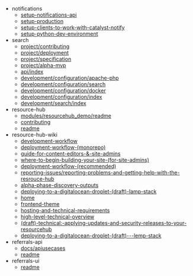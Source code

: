 - notifications
  - [setup-notifications-api](notifications/setup-notifications-api)
  - [setup-production](notifications/setup-production)
  - [setup-clients-to-work-with-catalyst-notify](notifications/setup-clients-to-work-with-catalyst-notify)
  - [setup-python-dev-environment](notifications/setup-python-dev-environment)
- search
  - [project/contributing](search/project/contributing)
  - [project/deployment](search/project/deployment)
  - [project/specification](search/project/specification)
  - [project/alpha-mvp](search/project/alpha-mvp)
  - [api/index](search/api/index)
  - [development/configuration/apache-php](search/development/configuration/apache-php)
  - [development/configuration/search](search/development/configuration/search)
  - [development/configuration/docker](search/development/configuration/docker)
  - [development/configuration/index](search/development/configuration/index)
  - [development/search/index](search/development/search/index)
- resource-hub
  - [modules/resourcehub_demo/readme](resource-hub/modules/resourcehub_demo/readme)
  - [contributing](resource-hub/contributing)
  - [readme](resource-hub/readme)
- resource-hub-wiki
  - [development-workflow](resource-hub-wiki/development-workflow)
  - [deployment-workflow-(monorepo)](resource-hub-wiki/deployment-workflow-(monorepo))
  - [guide-for-content-editors-&-site-admins](resource-hub-wiki/guide-for-content-editors-&-site-admins)
  - [where-to-begin-building-your-site-(for-site-admins)](resource-hub-wiki/where-to-begin-building-your-site-(for-site-admins))
  - [deployment-workflow-(recommended)](resource-hub-wiki/deployment-workflow-(recommended))
  - [reporting-issues/reporting-problems-and-getting-help-with-the-resrouce-hub](resource-hub-wiki/reporting-issues/reporting-problems-and-getting-help-with-the-resrouce-hub)
  - [alpha-phase-discovery-outputs](resource-hub-wiki/alpha-phase-discovery-outputs)
  - [deploying-to-a-digitalocean-droplet-(draft)-lamp-stack](resource-hub-wiki/deploying-to-a-digitalocean-droplet-(draft)-lamp-stack)
  - [home](resource-hub-wiki/home)
  - [frontend-theme](resource-hub-wiki/frontend-theme)
  - [hosting-and-technical-requirements](resource-hub-wiki/hosting-and-technical-requirements)
  - [high-level-technical-overview](resource-hub-wiki/high-level-technical-overview)
  - [(draft)-technical:-applying-updates-and-security-releases-to-your-resourcehub](resource-hub-wiki/(draft)-technical:-applying-updates-and-security-releases-to-your-resourcehub)
  - [deploying-to-a-digitalocean-droplet-(draft)---lemp-stack](resource-hub-wiki/deploying-to-a-digitalocean-droplet-(draft)---lemp-stack)
- referrals-api
  - [docs/apiusecases](referrals-api/docs/apiusecases)
  - [readme](referrals-api/readme)
- referrals-ui
  - [readme](referrals-ui/readme)
